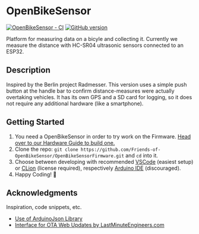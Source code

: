 # OpenBikeSensor
[![OpenBikeSensor - CI](https://github.com/Friends-of-OpenBikeSensor/OpenBikeSensorFirmware/workflows/OpenBikeSensor%20-%20CI/badge.svg)](https://github.com/Friends-of-OpenBikeSensor/OpenBikeSensorFirmware/actions?query=workflow%3A%22OpenBikeSensor+-+CI%22) [![GitHub version](https://badge.fury.io/gh/Friends-of-openbikesensor%2FOpenBikeSensorFirmware.svg)](https://badge.fury.io/gh/Friends-of-openbikesensor%2FOpenBikeSensorFirmware)

Platform for measuring data on a bicyle and collecting it.
Currently we measure the distance with HC-SR04 ultrasonic sensors connected to an ESP32.

## Description

Inspired by the Berlin project Radmesser. This version uses a simple push button at the handle bar to confirm distance-measures were actually overtaking vehicles. It has its own GPS and a SD card for logging, so it does not require any additional hardware (like a smartphone).

## Getting Started

1. You need a OpenBikeSensor in order to try work on the Firmware. [Head over to our Hardware Guide to build one.](/docs/guides/01_hardware.md)
2. Clone the repo: `git clone https://github.com/Friends-of-OpenBikeSensor/OpenBikeSensorFirmware.git` and `cd` into it.
2. Choose between developing with recommended [VSCode](/docs/guides/02_setup.md#vscode) (easiest setup) or [CLion](/docs/guides/02_setup.md#clion) (license required), respectively [Arduino IDE](/docs/guides/02_setup.md#arduino) (discouraged).
3. Happy Coding! 🎉

## Acknowledgments

Inspiration, code snippets, etc.
* [Use of ArduinoJson Library](https://arduinojson.org/v6/example/config/)
* [Interface for OTA Web Updates by LastMinuteEngineers.com](https://lastminuteengineers.com/esp32-ota-web-updater-arduino-ide/)
